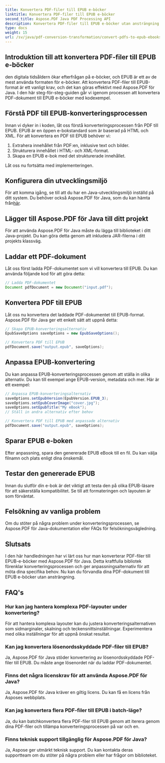 ```yaml
---
title: Konvertera PDF-filer till EPUB e-böcker
linktitle: Konvertera PDF-filer till EPUB e-böcker
second_title: Aspose.PDF Java PDF Processing API
description: Konvertera PDF-filer till EPUB e-böcker utan ansträngning med Aspose.PDF för Java. Lär dig steg-för-steg konvertering från PDF till EPUB och vanliga frågor.
type: docs
weight: 15
url: /sv/java/pdf-conversion-transformation/convert-pdfs-to-epub-ebooks/
---
```


## Introduktion till att konvertera PDF-filer till EPUB e-böcker

den digitala tidsåldern ökar efterfrågan på e-böcker, och EPUB är ett av de mest använda formaten för e-böcker. Att konvertera PDF-filer till EPUB-format är ett vanligt krav, och det kan göras effektivt med Aspose.PDF för Java. I den här steg-för-steg-guiden går vi igenom processen att konvertera PDF-dokument till EPUB e-böcker med kodexempel.

## Förstå PDF till EPUB-konverteringsprocessen

Innan vi dyker in i koden, låt oss förstå konverteringsprocessen från PDF till EPUB. EPUB är en öppen e-bokstandard som är baserad på HTML och XML. För att konvertera en PDF till EPUB behöver vi:

1. Extrahera innehållet från PDF:en, inklusive text och bilder.
2. Strukturera innehållet i HTML- och XML-format.
3. Skapa en EPUB e-bok med det strukturerade innehållet.

Låt oss nu fortsätta med implementeringen.

## Konfigurera din utvecklingsmiljö

 För att komma igång, se till att du har en Java-utvecklingsmiljö inställd på ditt system. Du behöver också Aspose.PDF för Java, som du kan hämta från[här](https://releases.aspose.com/pdf/java/).

## Lägger till Aspose.PDF för Java till ditt projekt

För att använda Aspose.PDF för Java måste du lägga till biblioteket i ditt Java-projekt. Du kan göra detta genom att inkludera JAR-filerna i ditt projekts klassväg.

## Laddar ett PDF-dokument

Låt oss först ladda PDF-dokumentet som vi vill konvertera till EPUB. Du kan använda följande kod för att göra detta:

```java
// Ladda PDF-dokumentet
Document pdfDocument = new Document("input.pdf");
```

## Konvertera PDF till EPUB

Låt oss nu konvertera det laddade PDF-dokumentet till EPUB-format. Aspose.PDF för Java ger ett enkelt sätt att uppnå detta:

```java
// Skapa EPUB-konverteringsalternativ
EpubSaveOptions saveOptions = new EpubSaveOptions();

// Konvertera PDF till EPUB
pdfDocument.save("output.epub", saveOptions);
```

## Anpassa EPUB-konvertering

Du kan anpassa EPUB-konverteringsprocessen genom att ställa in olika alternativ. Du kan till exempel ange EPUB-version, metadata och mer. Här är ett exempel:

```java
// Anpassa EPUB-konverteringsalternativ
saveOptions.setEpubVersion(EpubVersion.EPUB_3);
saveOptions.setEpubCoverImage("cover.jpg");
saveOptions.setEpubTitle("My eBook");
// Ställ in andra alternativ efter behov

// Konvertera PDF till EPUB med anpassade alternativ
pdfDocument.save("output.epub", saveOptions);
```

## Sparar EPUB e-boken

Efter anpassning, spara den genererade EPUB eBook till en fil. Du kan välja filnamn och plats enligt dina önskemål.

## Testar den genererade EPUB

Innan du slutför din e-bok är det viktigt att testa den på olika EPUB-läsare för att säkerställa kompatibilitet. Se till att formateringen och layouten är som förväntat.

## Felsökning av vanliga problem

Om du stöter på några problem under konverteringsprocessen, se Aspose.PDF för Java-dokumentation eller FAQs för felsökningsvägledning.

## Slutsats

I den här handledningen har vi lärt oss hur man konverterar PDF-filer till EPUB-e-böcker med Aspose.PDF för Java. Detta kraftfulla bibliotek förenklar konverteringsprocessen och ger anpassningsalternativ för att möta dina specifika behov. Nu kan du förvandla dina PDF-dokument till EPUB e-böcker utan ansträngning.

## FAQ's

### Hur kan jag hantera komplexa PDF-layouter under konvertering?

För att hantera komplexa layouter kan du justera konverteringsalternativen som sidmarginaler, skalning och teckensnittsinställningar. Experimentera med olika inställningar för att uppnå önskat resultat.

### Kan jag konvertera lösenordsskyddade PDF-filer till EPUB?

Ja, Aspose.PDF för Java stöder konvertering av lösenordsskyddade PDF-filer till EPUB. Du måste ange lösenordet när du laddar PDF-dokumentet.

### Finns det några licenskrav för att använda Aspose.PDF för Java?

Ja, Aspose.PDF för Java kräver en giltig licens. Du kan få en licens från Asposes webbplats.

### Kan jag konvertera flera PDF-filer till EPUB i batch-läge?

Ja, du kan batchkonvertera flera PDF-filer till EPUB genom att iterera genom dina PDF-filer och tillämpa konverteringsprocessen på var och en.

### Finns teknisk support tillgänglig för Aspose.PDF för Java?

Ja, Aspose ger utmärkt teknisk support. Du kan kontakta deras supportteam om du stöter på några problem eller har frågor om biblioteket.